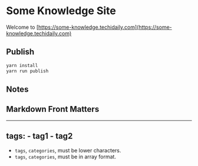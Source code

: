 # Some Knowledge Site

Welcome to [https://some-knowledge.techidaily.com](https://some-knowledge.techidaily.com)

## Publish

```bash
yarn install
yarn run publish
```

## Notes

## Markdown Front Matters

---
tags:
    - tag1
    - tag2
---

- `tags`, `categories`, must be lower characters.
- `tags`, `categories`, must be in array format.